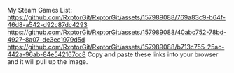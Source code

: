 My Steam Games List:
https://github.com/RxptorGit/RxptorGit/assets/157989088/769a83c9-b64f-46d8-a542-d92c87dc4293
https://github.com/RxptorGit/RxptorGit/assets/157989088/40abc752-78bd-4927-8a07-de3ec1979d5d
https://github.com/RxptorGit/RxptorGit/assets/157989088/b713c755-25ac-442a-96ab-84e542167cc8
Copy and paste these links into your browser and it will pull up the image.
